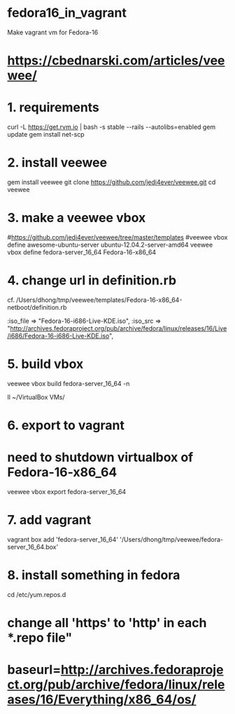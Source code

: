 fedora16_in_vagrant
=====================================

Make vagrant vm for Fedora-16

# https://cbednarski.com/articles/veewee/

# 1. requirements
curl -L https://get.rvm.io | bash -s stable --rails --autolibs=enabled
gem update
gem install net-scp

# 2. install veewee
gem install veewee
git clone https://github.com/jedi4ever/veewee.git
cd veewee

# 3. make a veewee vbox
#https://github.com/jedi4ever/veewee/tree/master/templates
#veewee vbox define awesome-ubuntu-server ubuntu-12.04.2-server-amd64
veewee vbox define fedora-server_16_64 Fedora-16-x86_64

# 4. change url in definition.rb
cf. /Users/dhong/tmp/veewee/templates/Fedora-16-x86_64-netboot/definition.rb

:iso_file => "Fedora-16-i686-Live-KDE.iso",
:iso_src => "http://archives.fedoraproject.org/pub/archive/fedora/linux/releases/16/Live/i686/Fedora-16-i686-Live-KDE.iso",

# 5. build vbox
veewee vbox build fedora-server_16_64 -n

ll ~/VirtualBox VMs/

# 6. export to vagrant
# need to shutdown virtualbox of Fedora-16-x86_64
veewee vbox export fedora-server_16_64

# 7. add vagrant
vagrant box add 'fedora-server_16_64' '/Users/dhong/tmp/veewee/fedora-server_16_64.box'

# 8. install something in fedora
cd /etc/yum.repos.d
# change all 'https' to 'http' in each *.repo file"
# baseurl=http://archives.fedoraproject.org/pub/archive/fedora/linux/releases/16/Everything/x86_64/os/
